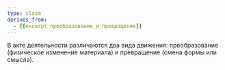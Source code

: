 ```yaml
---
type: claim
derives_from:
  - [[excerpt_преобразование_и_превращение]]
---
```


В акте деятельности различаются два вида движения: преобразование (физическое изменение материала) и превращение (смена формы или смысла).